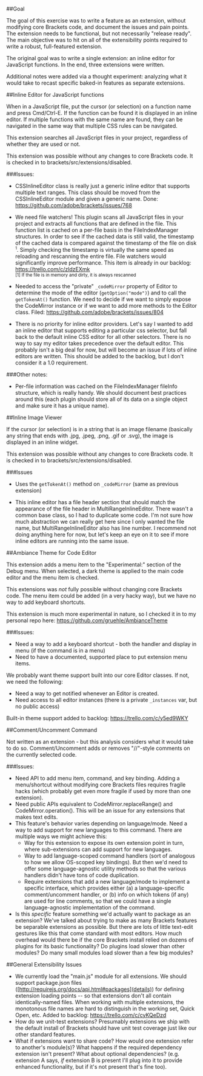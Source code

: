 ##Goal

The goal of this exercise was to write a feature as an extension, without modifying core Brackets code, and document the issues and pain points. The extension needs to be functional, but not necessarily "release ready". The main objective was to hit on all of the extensibility points required to write a robust, full-featured extension.

The original goal was to write a single extension: an inline editor for JavaScript functions. In the end, three extensions were written.

Additional notes were added via a thought experiment: analyzing what it would take to recast specific baked-in features as separate extensions.

##Inline Editor for JavaScript functions

When in a JavaScript file, put the cursor (or selection) on a function name and press Cmd/Ctrl-E. If the function can be found it is displayed in an inline editor. If multiple functions with the same name are found, they can be navigated in the same way that multiple CSS rules can be navigated.

This extension searches all JavaScript files in your project, regardless of whether they are used or not.

This extension was possible without any changes to core Brackets code. It is checked in to brackets/src/extensions/disabled.

###Issues:

* CSSInlineEditor class is really just a generic inline editor that supports multiple text ranges. This class should be moved from the CSSInlineEditor module and given a generic name. Done: https://github.com/adobe/brackets/issues/768

* We need file watchers! This plugin scans all JavaScript files in your project and extracts all functions that are defined in the file. This function list is cached on a per-file basis in the FileIndexManager structures. In order to see if the cached data is still valid, the timestamp of the cached data is compared against the timestamp of the file on disk <sup><small>1</small></sup>. Simply checking the timestamp is virtually the same speed as reloading and rescanning the entire file. File watchers would significantly improve performance. This item is already in our backlog: https://trello.com/c/zldzEXmk
<br><small>[1] If the file is in memory and dirty, it is always rescanned</small>

* Needed to access the "private" `_codeMirror` property of Editor to determine the mode of the editor (`getOption("mode")`) and to call the `getTokenAt()` function. We need to decide if we want to simply expose the CodeMirror instance or if we want to add more methods to the Editor class. Filed: https://github.com/adobe/brackets/issues/804

* There is no priority for inline editor providers. Let's say I wanted to add an inline editor that supports editing a particular css selector, but fall back to the default inline CSS editor for all other selectors. There is no way to say my editor takes precedence over the default editor. This probably isn't a big deal for now, but will become an issue if lots of inline editors are written. This should be added to the backlog, but I don't consider it a 1.0 requirement.

###Other notes:

* Per-file information was cached on the FileIndexManager fileInfo structure, which is really handy. We should document best practices around this (each plugin should store all of its data on a single object and make sure it has a unique name).


##Inline Image Viewer

If the cursor (or selection) is in a string that is an image filename (basically any string that ends with .jpg, .jpeg, .png, .gif or .svg), the image is displayed in an inline widget.

This extension was possible without any changes to core Brackets code. It is checked in to brackets/src/extensions/disabled.

###Issues

* Uses the `getTokenAt()` method on `_codeMirror` (same as previous extension)

* This inline editor has a file header section that should match the appearance of the file header in MultiRangeInlineEditor. There wasn't a common base class, so I had to duplicate some code. I'm not sure how much abstraction we can really get here since I only wanted the file name, but MultiRangeInlineEditor also has line number. I recommend not doing anything here for now, but let's keep an eye on it to see if more inline editors are running into the same issue.

##Ambiance Theme for Code Editor

This extension adds a menu item to the "Experimental:" section of the Debug menu. When selected, a dark theme is applied to the main code editor and the menu item is checked. 

This extensions was *not* fully possible without changing core Brackets code. The menu item could be added (in a very hacky way), but we have no way to add keyboard shortcuts.

This extension is much more experimental in nature, so I checked it in to my personal repo here: https://github.com/gruehle/AmbianceTheme 

###Issues:

* Need a way to add a keyboard shortcut - both the handler and display in menu (if the command is in a menu)
* Need to have a documented, supported place to put extension menu items.

We probably want theme support built into our core Editor classes. If not, we need the following:
* Need a way to get notified whenever an Editor is created. 
* Need access to all editor instances (there is a private `_instances` var, but no public access)

Built-in theme support added to backlog: https://trello.com/c/y5ed9WKY

##Comment/Uncomment Command

Not written as an extension - but this analysis considers what it would take to do so. Comment/Uncomment adds or removes "//"-style comments on the currently selected code.

###Issues:

* Need API to add menu item, command, and key binding. Adding a menu/shortcut without modifying core Brackets files requires fragile hacks (which probably get even more fragile if used by more than one extension).
* Need public APIs equivalent to CodeMirror.replaceRange() and CodeMirror.operation(). This will be an issue for any extensions that makes text edits.
* This feature's behavior varies depending on language/mode. Need a way to add support for new languages to this command. There are multiple ways we might achieve this:
    * Way for this extension to expose its own extension point in turn, where sub-extensions can add support for new languages.
    * Way to add language-scoped command handlers (sort of analogous to how we allow OS-scoped key bindings). But then we'd need to offer some language-agnostic utility methods so that the various handlers didn't have tons of code duplication.
    * Require extensions that add a new language/mode to implement a specific interface, which provides either (a) a language-specific comment/uncomment handler, or (b) info on which tokens (if any) are used for line comments, so that we could have a single language-agnostic implementation of the command.
* Is this _specific_ feature something we'd actually want to package as an extension? We've talked about trying to make as many Brackets features be separable extensions as possible. But there are lots of little text-edit gestures like this that come standard with most editors. How much overhead would there be if the core Brackets install relied on dozens of plugins for its basic functionality? Do plugins load slower than other modules? Do many small modules load slower than a few big modules?
 
##General Extensibility Issues

* We currently load the "main.js" module for all extensions. We should support package.json files ([http://requirejs.org/docs/api.html#packages](details)) for defining extension loading points -- so that extensions don't all contain identically-named files. When working with multiple extensions, the monotonous file names are hard to distinguish in the working set, Quick Open, etc. Added to backlog: https://trello.com/c/cyKQeDzd
* How do we unit-test extensions? Presumably extensions we ship with the default install of Brackets should have unit test coverage just like our other standard features.
* What if extensions want to share code? How would one extension refer to another's module(s)? What happens if the required dependency extension isn't present? What about optional dependencies? (e.g. extension A says, _if_ extension B is present I'll plug into it to provide enhanced functionality, but if it's not present that's fine too).